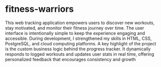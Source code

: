 # fitness-warriors

This web tracking application empowers users to discover new workouts, stay motivated, and monitor their fitness journey over time. 
The user interface is intentionally simple to keep the experience engaging and accessible.
During development, I strengthened my skills in HTML, CSS, PostgreSQL, and cloud computing platforms.
A key highlight of the project is the custom business logic behind the progress tracker.
It dynamically responds to logged workouts and updates user stats in real time, offering personalized feedback that encourages consistency and growth


